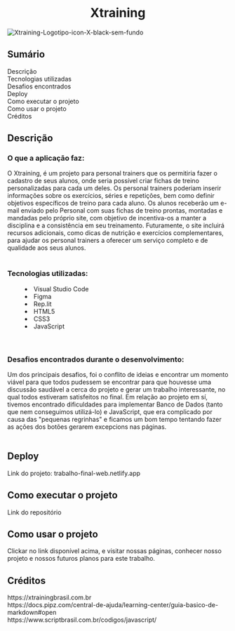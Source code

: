 **<h1 h1 align="center"> Xtraining </h1>**

![Xtraining-Logotipo-icon-X-black-sem-fundo](https://user-images.githubusercontent.com/101230109/227108537-4c8aa827-380f-4a79-b836-88cc48ff6190.png)


## Sumário
<summary>Descrição</summary>
<summary>Tecnologias utilizadas</summary>
<summary>Desafios encontrados</summary>
<summary>Deploy</summary>
<summary>Como executar o projeto</summary>
<summary>Como usar o projeto</summary>
<summary>Créditos</summary>

## Descrição
<h3> O que a aplicação faz: </h3> 
  O Xtraining, é um projeto para personal trainers que os permitiria fazer o cadastro de seus alunos, onde seria possível criar fichas de treino personalizadas para cada um deles. Os personal trainers poderiam inserir informações sobre os exercícios, séries e repetições, bem como definir objetivos específicos de treino para cada aluno.  Os alunos receberão um e-mail enviado pelo Personal com suas fichas de treino prontas, montadas e mandadas pelo próprio site, com objetivo de incentiva-os a manter a disciplina e a consistência em seu treinamento. Futuramente, o site incluirá recursos adicionais, como dicas de nutrição e exercícios complementares, para ajudar os personal trainers a oferecer um serviço completo e de qualidade aos seus alunos.
<br>
<br>

### Tecnologias utilizadas:
<dd>
  <li>Visual Studio Code</li>
  <li>Figma</li>
  <li>Rep.lit</li>
  <li>HTML5</li>
  <li>CSS3</li>
  <li>JavaScript</li>
</dd>
<br>
<br>

<h3> Desafios encontrados durante o desenvolvimento: </h3>
  Um dos principais desafios, foi o conflito de ideias e encontrar um momento viável para que todos pudessem se encontrar para que houvesse uma discussão saudável a cerca do projeto e gerar um trabalho interessante, no qual todos estiveram satisfeitos no final. 
  Em relação ao projeto em sí, tivemos encontrado dificuldades para implementar Banco de Dados (tanto que nem conseguimos utilizá-lo) e JavaScript, que era complicado por causa das "pequenas regrinhas" e ficamos um bom tempo tentando fazer as ações dos botões gerarem excepcions nas páginas.
<br>
<br>

<h2> Deploy </h2>
  Link do projeto: trabalho-final-web.netlify.app
  
<h2> Como executar o projeto </h2>
  Link do repositório
  
<h2> Como usar o projeto </h2>
Clickar no link disponível acima, e visitar nossas páginas, conhecer nosso projeto e nossos futuros planos para este trabalho.

<h2> Créditos </h2>
https://xtrainingbrasil.com.br <br>
https://docs.pipz.com/central-de-ajuda/learning-center/guia-basico-de-markdown#open <br>
https://www.scriptbrasil.com.br/codigos/javascript/
